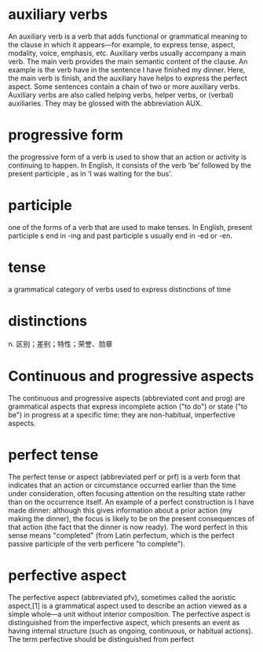 # auxiliary verbs  
An auxiliary verb is a verb that adds functional or grammatical meaning to the clause in which it appears—for example, 
to express tense, aspect, modality, voice, emphasis, etc. 
Auxiliary verbs usually accompany a main verb. The main verb provides the main semantic content of the clause. 
An example is the verb have in the sentence I have finished my dinner. 
Here, the main verb is finish, and the auxiliary have helps to express the perfect aspect.
Some sentences contain a chain of two or more auxiliary verbs. 
Auxiliary verbs are also called helping verbs, helper verbs, or (verbal) auxiliaries.
They may be glossed with the abbreviation AUX.

# progressive form  
the progressive form of a verb is used to show that an action or activity is continuing to happen. In English, it consists of the verb ‘be’ followed by the present participle , as in ‘I was waiting for the bus’.

# participle  
one of the forms of a verb that are used to make tenses. In English, present participle s end in -ing and past participle s usually end in -ed or -en.

# tense  
a grammatical category of verbs used to express distinctions of time  

# distinctions
n. 区别；差别；特性；荣誉、勋章

# Continuous and progressive aspects  
The continuous and progressive aspects (abbreviated cont and prog) are grammatical aspects that express incomplete action ("to do") or state ("to be") in progress at a specific time: they are non-habitual, imperfective aspects.

# perfect tense  
The perfect tense or aspect (abbreviated perf or prf) is a verb form that indicates that an action or circumstance occurred earlier than the time under consideration, often focusing attention on the resulting state rather than on the occurrence itself. An example of a perfect construction is I have made dinner: although this gives information about a prior action (my making the dinner), the focus is likely to be on the present consequences of that action (the fact that the dinner is now ready). The word perfect in this sense means "completed" (from Latin perfectum, which is the perfect passive participle of the verb perficere "to complete").

# perfective aspect  
The perfective aspect (abbreviated pfv), sometimes called the aoristic aspect,[1] is a grammatical aspect used to describe an action viewed as a simple whole—a unit without interior composition. The perfective aspect is distinguished from the imperfective aspect, which presents an event as having internal structure (such as ongoing, continuous, or habitual actions). The term perfective should be distinguished from perfect


